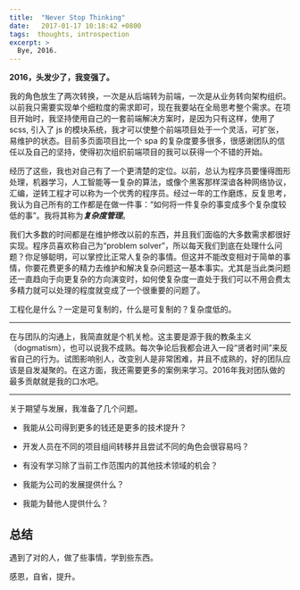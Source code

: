 ```yaml
---
title:  "Never Stop Thinking"
date:   2017-01-17 10:18:42 +0800
tags:  thoughts, introspection
excerpt: >
  Bye, 2016.
---
```


**2016，头发少了，我变强了。**

我的角色放生了两次转换，一次是从后端转为前端，一次是从业务转向架构组织。以前我只需要实现单个细粒度的需求即可，现在我要站在全局思考整个需求。在项目开始时，我坚持使用自己的一套前端解决方案时，是因为只有这样，使用了 scss, 引入了 js 的模块系统，我才可以使整个前端项目处于一个灵活，可扩张，易维护的状态。目前多页面项目比一个 spa 的复杂度要多很多，很感谢团队的信任以及自己的坚持，使得初次组织前端项目的我可以获得一个不错的开始。

经历了这些，我也对自己有了一个更清楚的定位。以前，总认为程序员要懂得图形处理，机器学习，人工智能等一复杂的算法，或像个黑客那样深谙各种网络协议，汇编，逆转工程才可以称为一个优秀的程序员。经过一年的工作磨炼，反复思考，我认为自己所有的工作都是在做一件事：<q>如何将一件复杂的事变成多个复杂度较低的事</q>。我将其称为***复杂度管理***。

我们大多数的时间都是在维护修改以前的东西，并且我们面临的大多数需求都很好实现。程序员喜欢称自己为<q>problem solver</q>，所以每天我们到底在处理什么问题？你足够聪明，可以掌控比正常人复杂的事情。但这并不能改变相对于简单的事情，你要花费更多的精力去维护和解决复杂问题这一基本事实。尤其是当此类问题还一直趋向于向更复杂的方向演变时，如何使复杂度一直处于我们可以不用会费太多精力就可以处理的程度就变成了一个很重要的问题了。

工程化是什么？一定是可复制的，什么是可复制的？复杂度低的。

---

在与团队的沟通上，我简直就是个机关枪。这主要是源于我的教条主义（dogmatism），也可以说我不成熟。每次争论后我都会进入一段“贤者时间”来反省自己的行为。试图影响别人，改变别人是非常困难，并且不成熟的，好的团队应该是自发凝聚的。在这方面，我还需要更多的案例来学习。2016年我对团队做的最多贡献就是我的口水吧。

---

关于期望与发展，我准备了几个问题。

* 我能从公司得到更多的钱还是更多的技术提升？


* 开发人员在不同的项目组间转移并且尝试不同的角色会很容易吗？


* 有没有学习除了当前工作范围内的其他技术领域的机会？


* 我能为公司的发展提供什么？


* 我能为替他人提供什么？


## 总结
遇到了对的人，做了些事情，学到些东西。

感恩，自省，提升。
